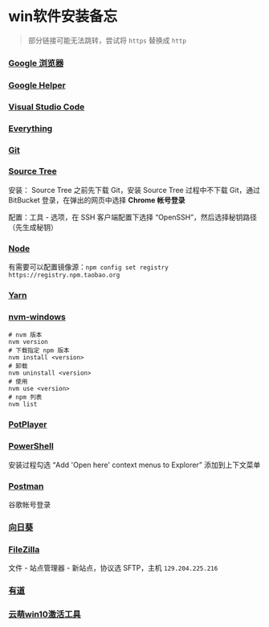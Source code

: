 # win软件安装备忘

> 部分链接可能无法跳转，尝试将 `https` 替换成 `http`

### [Google 浏览器](https://www.google.com/intl/zh-CN/chrome/)

### [Google Helper](https://googlehelper.net/)

### [Visual Studio Code](https://code.visualstudio.com/) 

### [Everything](https://www.voidtools.com/zh-cn/)

### [Git](https://git-scm.com/)

### [Source Tree](https://www.sourcetreeapp.com/)

安装： Source Tree 之前先下载 Git，安装 Source Tree 过程中不下载 Git，通过 BitBucket 登录，在弹出的网页中选择 **Chrome 帐号登录**

配置：工具 - 选项，在 SSH 客户端配置下选择 “OpenSSH”，然后选择秘钥路径（先生成秘钥）

### [Node](https://nodejs.org/)

有需要可以配置镜像源：`npm config set registry https://registry.npm.taobao.org`

### [Yarn](https://classic.yarnpkg.com/zh-Hant/)

### [nvm-windows](https://github.com/coreybutler/nvm-windows)

``` shell
# nvm 版本
nvm version
# 下载指定 npm 版本
nvm install <version>
# 卸载
nvm uninstall <version>
# 使用
nvm use <version>
# npm 列表
nvm list
```

### [PotPlayer](https://potplayer.daum.net/?lang=zh_CN)

### [PowerShell](https://github.com/PowerShell/PowerShell)

安装过程勾选 “Add 'Open here' context menus to Explorer” 添加到上下文菜单

### [Postman](https://www.postman.com/)

谷歌帐号登录

### [向日葵](https://sunlogin.oray.com/)

### [FileZilla](https://www.filezilla.cn/)

文件 - 站点管理器 - 新站点，协议选 SFTP，主机 `129.204.225.216`

### [有道](https://www.youdao.com/)

### [云萌win10激活工具](https://github.com/TGSAN/CMWTAT_Digital_Edition)
